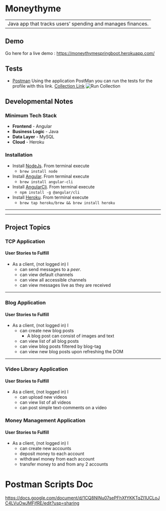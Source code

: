 # Moneythyme
<table>
<tr>
<td>
Java app that tracks users’ spending and
manages finances.
</td>
</tr>
</table>

## Demo
Go here for a live demo : https://moneythymespringboot.herokuapp.com/

## Tests
- [Postman](https://www.getpostman.com)
Using the application PostMan you can run the tests for the profile with this link.
[Collection Link](https://www.getpostman.com/collections/2ff56c654442ce0ab868)
![Run Collection](/MoneyThyme-Server/assets/gif/postman-tests-walk-thru.gif)


## Developmental Notes
### Minimum Tech Stack
* **Frontend** - Angular
* **Business Logic** - Java
* **Data Layer** - MySQL
* **Cloud** - Heroku

### Installation
* Install [NodeJs](https://nodejs.org/en/). From terminal execute
    * `brew install node`
* Install [Angular](http://angular.io/). From terminal execute
    * `brew install angular-cli`
* Install [AngularCli](). From terminal execute
    * `npm install -g @angular/cli`
* Install [Heroku](). From terminal execute
	* `brew tap heroku/brew && brew install heroku`

<hr><hr>








## Project Topics

### TCP Application

#### User Stories to Fulfill  
* As a client, (not logged in) I
    * can send messages to a _peer_.
	* can view default channels
	* can view all accessible channels
	* can view messages live as they are received

<hr>





### Blog Application

#### User Stories to Fulfill  
* As a client, (not logged in) I
    * can create new blog posts
        * A blog post can consist of images and text
	* can view list of all blog posts
    * can view blog posts filtered by blog-tag
	* can view new blog posts upon refreshing the DOM

<hr>





### Video Library Application

#### User Stories to Fulfill  
* As a client, (not logged in) I
    * can upload new videos
	* can view list of all videos
	* can post simple text-comments on a video





### Money Management Application

#### User Stories to Fulfill  
* As a client, (not logged in) I
	* can create new accounts
	* deposit money to each account
	* withdrawl money from each account
	* transfer money to and from any 2 accounts

# Postman Scripts Doc
https://docs.google.com/document/d/1CQ8NINu07sePFhXfYKKTqZI1UCLoJC4LVuOwJMFjfRE/edit?usp=sharing
